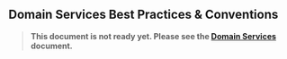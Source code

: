 ﻿## Domain Services Best Practices & Conventions

> **This document is not ready yet. Please see the [Domain Services](../Domain-Services.md) document.**

